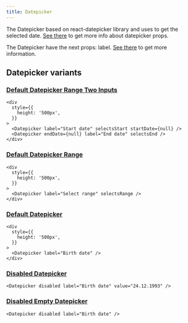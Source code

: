 ```yaml
---
title: Datepicker
---
```


The Datepicker based on react-datepicker library and uses to get the selected date. [See there](https://github.com/Hacker0x01/react-datepicker/blob/main/docs/datepicker.md) to get more info about datepicker props.

The Datepicker have the next props: label. [See there](/storybook/?path=/docs/core-datepicker--docs) to get more information.

## Datepicker variants

### [Default Datepicker Range Two Inputs](/storybook/?path=/story/core-datepicker--default-datepicker-range-two-inputs)

```tsx
<div
  style={{
    height: '500px',
  }}
>
  <Datepicker label="Start date" selectsStart startDate={null} />
  <Datepicker endDate={null} label="End date" selectsEnd />
</div>
```

### [Default Datepicker Range](/storybook/?path=/story/core-datepicker--default-datepicker-range)

```tsx
<div
  style={{
    height: '500px',
  }}
>
  <Datepicker label="Select range" selectsRange />
</div>
```

### [Default Datepicker](/storybook/?path=/story/core-datepicker--default-datepicker)

```tsx
<div
  style={{
    height: '500px',
  }}
>
  <Datepicker label="Birth date" />
</div>
```

### [Disabled Datepicker](/storybook/?path=/story/core-datepicker--disabled-datepicker)

```tsx
<Datepicker disabled label="Birth date" value="24.12.1993" />
```

### [Disabled Empty Datepicker](/storybook/?path=/story/core-datepicker--disabled-empty-datepicker)

```tsx
<Datepicker disabled label="Birth date" />
```
